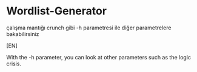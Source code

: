 # Wordlist-Generator

çalışma mantığı crunch gibi -h parametresi ile diğer parametrelere bakabilirsiniz

[EN]

With the -h parameter, you can look at other parameters such as the logic crisis.

